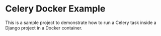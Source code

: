 # Celery Docker Example 

This is a sample project to demonstrate how to run a Celery task inside a Django project in a Docker container. 
